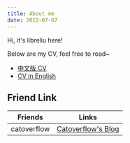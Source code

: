 ```yaml
---
title: About me
date: 2022-07-07
---
```


Hi, it's libreliu here!

Below are my CV, feel free to read~
- [中文版 CV](cv-resources/CV_Chinese.pdf)
- [CV in English](cv-resources/CV_English.pdf)

## Friend Link

| Friends     |                 Links                  |
|-------------|----------------------------------------|
| catoverflow | [Catoverflow's Blog](https://c-j.dev/) |